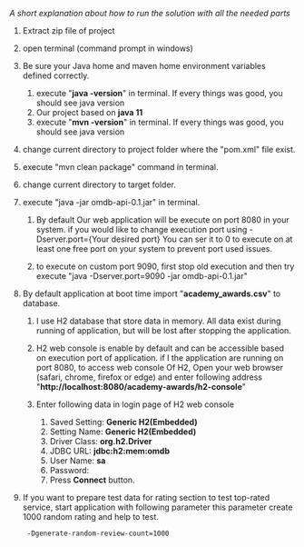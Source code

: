 _A short explanation about how to run the solution with all the
needed parts_

1. Extract zip file of project 

1. open terminal (command prompt in windows)

1. Be sure your Java home and maven home environment variables defined correctly.

    1. execute "**java -version**" in terminal. If every things was good, you should see java version 
    1. Our project based on **java 11**
    1. execute "**mvn -version**" in terminal. If every things was good, you should see java version

1. change current directory to project folder where the "pom.xml" file exist.

1. execute "mvn clean package" command in terminal.

1. change current directory to target folder.

1. execute "java -jar omdb-api-0.1.jar" in terminal. 

    1. By default Our web application will be execute on port 8080 in your system.
        if you would like to change execution port using -Dserver.port={Your desired port}
        You can ser it to 0 to execute on at least one free port on your system to prevent port used issues.

    1.  to execute on custom port 9090, first stop old execution and then try 
        execute "java -Dserver.port=9090 -jar omdb-api-0.1.jar"
        
1. By default application at boot time import "**academy_awards.csv**" to database.

    1. I use H2 database that store data in memory. All data exist during running of application,
        but will be lost after stopping the application.
    
    1. H2 web console is enable by default and can be accessible based on execution port of application.
        if I the application are running on port 8080, to access web console Of H2,
        Open your web browser (safari, chrome, firefox or edge) and enter following address
        "**http://localhost:8080/academy-awards/h2-console**"
    
    1. Enter following data in login page of H2 web console 
        1. Saved Setting: **Generic H2(Embedded)**
        1. Setting Name: **Generic H2(Embedded)**
        1. Driver Class: **org.h2.Driver**
        1. JDBC URL: **jdbc:h2:mem:omdb**
        1. User Name: **sa**
        1. Password: 
        1. Press **Connect** button. 
        
1. If you want to prepare test data for rating section to test
    top-rated service, start application with following parameter
    this parameter create 1000 random rating and help to test.  
    
        -Dgenerate-random-review-count=1000 